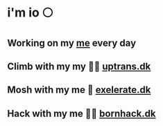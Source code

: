 # i'm io 🌕

Working on my [me](https://github.com/klarstrup/io) every day
-
Climb with my my 🏳️‍⚧️ [uptrans.dk](https://uptrans.dk/)
-
Mosh with my me 🤘 [exelerate.dk](https://exelerate.dk/)
-
Hack with my me 🏴‍☠️ [bornhack.dk](https://bornhack.dk/)
-
